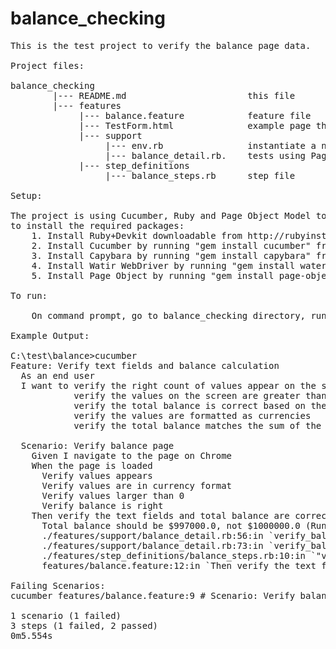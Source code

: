 # balance_checking
<pre>
This is the test project to verify the balance page data.

Project files:

balance_checking
        |--- README.md                       this file
        |--- features
             |--- balance.feature            feature file
             |--- TestForm.html              example page that will be tested
             |--- support
                  |--- env.rb                instantiate a new chrome browser
                  |--- balance_detail.rb.    tests using Page Object Model
             |--- step_definitions
                  |--- balance_steps.rb      step file
  
Setup:

The project is using Cucumber, Ruby and Page Object Model to automate the test. The following steps are needed 
to install the required packages:
    1. Install Ruby+Devkit downloadable from http://rubyinstaller.org/downloads
    2. Install Cucumber by running "gem install cucumber" from command prompt
    3. Install Capybara by running "gem install capybara" from command prompt (Optional)
    4. Install Watir WebDriver by running "gem install water-webdriver" from command prompt 
    5. Install Page Object by running "gem install page-object" from command prompt
  
To run:

    On command prompt, go to balance_checking directory, run "./cucumber"

Example Output:

C:\test\balance>cucumber
Feature: Verify text fields and balance calculation
  As an end user
  I want to verify the right count of values appear on the screen
            verify the values on the screen are greater than 0
            verify the total balance is correct based on the values listed
            verify the values are formatted as currencies
            verify the total balance matches the sum of the values

  Scenario: Verify balance page                               # features/balance.feature:9
    Given I navigate to the page on Chrome                    # features/step_definitions/balance_steps.rb:1
    When the page is loaded                                   # features/step_definitions/balance_steps.rb:5
      Verify values appears
      Verify values are in currency format
      Verify values larger than 0
      Verify balance is right
    Then verify the text fields and total balance are correct # features/step_definitions/balance_steps.rb:9
      Total balance should be $997000.0, not $1000000.0 (RuntimeError)
      ./features/support/balance_detail.rb:56:in `verify_balance_correct'
      ./features/support/balance_detail.rb:73:in `verify_balance'
      ./features/step_definitions/balance_steps.rb:10:in `"verify the text fields and total balance are correct"'
      features/balance.feature:12:in `Then verify the text fields and total balance are correct'

Failing Scenarios:
cucumber features/balance.feature:9 # Scenario: Verify balance page

1 scenario (1 failed)
3 steps (1 failed, 2 passed)
0m5.554s
</pre>

